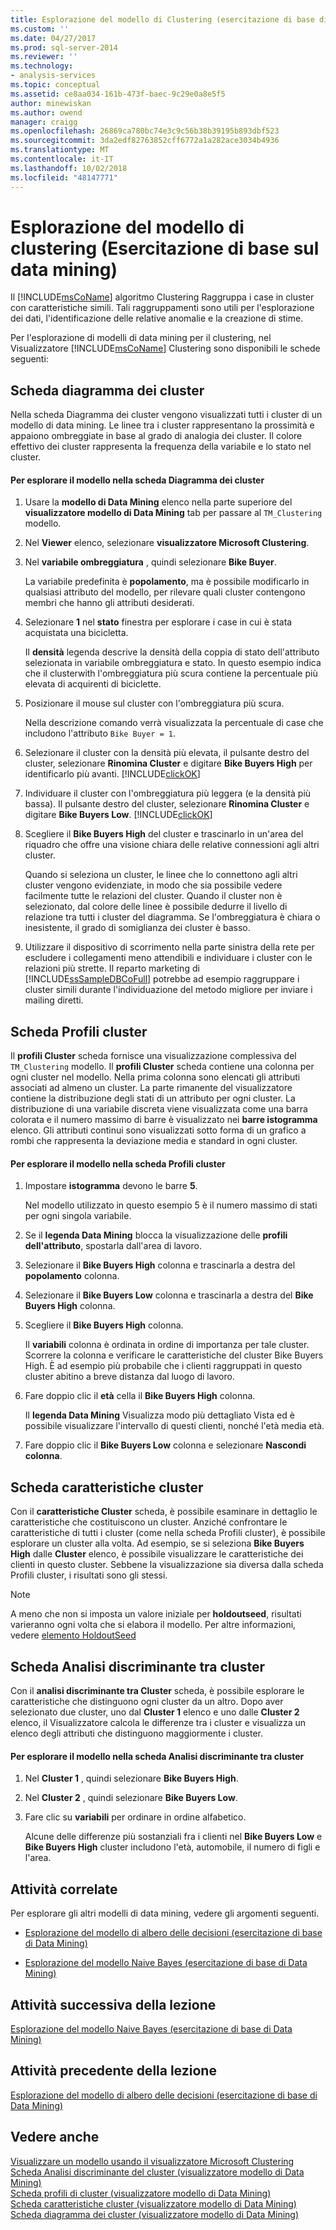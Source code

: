 ```yaml
---
title: Esplorazione del modello di Clustering (esercitazione di base di Data Mining) | Microsoft Docs
ms.custom: ''
ms.date: 04/27/2017
ms.prod: sql-server-2014
ms.reviewer: ''
ms.technology:
- analysis-services
ms.topic: conceptual
ms.assetid: ce8aa034-161b-473f-baec-9c29e0a8e5f5
author: minewiskan
ms.author: owend
manager: craigg
ms.openlocfilehash: 26869ca780bc74e3c9c56b38b39195b893dbf523
ms.sourcegitcommit: 3da2edf82763852cff6772a1a282ace3034b4936
ms.translationtype: MT
ms.contentlocale: it-IT
ms.lasthandoff: 10/02/2018
ms.locfileid: "48147771"
---
```

# <a name="exploring-the-clustering-model-basic-data-mining-tutorial"></a>Esplorazione del modello di clustering (Esercitazione di base sul data mining)
  Il [!INCLUDE[msCoName](../includes/msconame-md.md)] algoritmo Clustering Raggruppa i case in cluster con caratteristiche simili. Tali raggruppamenti sono utili per l'esplorazione dei dati, l'identificazione delle relative anomalie e la creazione di stime.  
  
 Per l'esplorazione di modelli di data mining per il clustering, nel Visualizzatore [!INCLUDE[msCoName](../includes/msconame-md.md)] Clustering sono disponibili le schede seguenti:  
  

  
##  <a name="ClusterDiagramTab"></a> Scheda diagramma dei cluster  
 Nella scheda Diagramma dei cluster vengono visualizzati tutti i cluster di un modello di data mining. Le linee tra i cluster rappresentano la prossimità e appaiono ombreggiate in base al grado di analogia dei cluster. Il colore effettivo dei cluster rappresenta la frequenza della variabile e lo stato nel cluster.  
  
#### <a name="to-explore-the-model-in-the-cluster-diagram-tab"></a>Per esplorare il modello nella scheda Diagramma dei cluster  
  
1.  Usare la **modello di Data Mining** elenco nella parte superiore del **visualizzatore modello di Data Mining** tab per passare al `TM_Clustering` modello.  
  
2.  Nel **Viewer** elenco, selezionare **visualizzatore Microsoft Clustering**.  
  
3.  Nel **variabile ombreggiatura** , quindi selezionare **Bike Buyer**.  
  
     La variabile predefinita è **popolamento**, ma è possibile modificarlo in qualsiasi attributo del modello, per rilevare quali cluster contengono membri che hanno gli attributi desiderati.  
  
4.  Selezionare **1** nel **stato** finestra per esplorare i case in cui è stata acquistata una bicicletta.  
  
     Il **densità** legenda descrive la densità della coppia di stato dell'attributo selezionata in variabile ombreggiatura e stato. In questo esempio indica che il clusterwith l'ombreggiatura più scura contiene la percentuale più elevata di acquirenti di biciclette.  
  
5.  Posizionare il mouse sul cluster con l'ombreggiatura più scura.  
  
     Nella descrizione comando verrà visualizzata la percentuale di case che includono l'attributo `Bike Buyer = 1`.  
  
6.  Selezionare il cluster con la densità più elevata, il pulsante destro del cluster, selezionare **Rinomina Cluster** e digitare **Bike Buyers High** per identificarlo più avanti. [!INCLUDE[clickOK](../includes/clickok-md.md)]  
  
7.  Individuare il cluster con l'ombreggiatura più leggera (e la densità più bassa). Il pulsante destro del cluster, selezionare **Rinomina Cluster** e digitare **Bike Buyers Low**. [!INCLUDE[clickOK](../includes/clickok-md.md)]  
  
8.  Scegliere il **Bike Buyers High** del cluster e trascinarlo in un'area del riquadro che offre una visione chiara delle relative connessioni agli altri cluster.  
  
     Quando si seleziona un cluster, le linee che lo connettono agli altri cluster vengono evidenziate, in modo che sia possibile vedere facilmente tutte le relazioni del cluster. Quando il cluster non è selezionato, dal colore delle linee è possibile dedurre il livello di relazione tra tutti i cluster del diagramma. Se l'ombreggiatura è chiara o inesistente, il grado di somiglianza dei cluster è basso.  
  
9. Utilizzare il dispositivo di scorrimento nella parte sinistra della rete per escludere i collegamenti meno attendibili e individuare i cluster con le relazioni più strette. Il reparto marketing di [!INCLUDE[ssSampleDBCoFull](../includes/sssampledbcofull-md.md)] potrebbe ad esempio raggruppare i cluster simili durante l'individuazione del metodo migliore per inviare i mailing diretti.  
  

  
##  <a name="ClusterProfilesTab"></a> Scheda Profili cluster  
 Il **profili Cluster** scheda fornisce una visualizzazione complessiva del `TM_Clustering` modello. Il **profili Cluster** scheda contiene una colonna per ogni cluster nel modello. Nella prima colonna sono elencati gli attributi associati ad almeno un cluster. La parte rimanente del visualizzatore contiene la distribuzione degli stati di un attributo per ogni cluster. La distribuzione di una variabile discreta viene visualizzata come una barra colorata e il numero massimo di barre è visualizzato nei **barre istogramma** elenco. Gli attributi continui sono visualizzati sotto forma di un grafico a rombi che rappresenta la deviazione media e standard in ogni cluster.  
  
#### <a name="to-explore-the-model-in-the-cluster-profiles-tab"></a>Per esplorare il modello nella scheda Profili cluster  
  
1.  Impostare **istogramma** devono le barre **5**.  
  
     Nel modello utilizzato in questo esempio 5 è il numero massimo di stati per ogni singola variabile.  
  
2.  Se il **legenda Data Mining** blocca la visualizzazione delle **profili dell'attributo**, spostarla dall'area di lavoro.  
  
3.  Selezionare il **Bike Buyers High** colonna e trascinarla a destra del **popolamento** colonna.  
  
4.  Selezionare il **Bike Buyers Low** colonna e trascinarla a destra del **Bike Buyers High** colonna.  
  
5.  Scegliere il **Bike Buyers High** colonna.  
  
     Il **variabili** colonna è ordinata in ordine di importanza per tale cluster. Scorrere la colonna e verificare le caratteristiche del cluster Bike Buyers High. È ad esempio più probabile che i clienti raggruppati in questo cluster abitino a breve distanza dal luogo di lavoro.  
  
6.  Fare doppio clic il **età** cella il **Bike Buyers High** colonna.  
  
     Il **legenda Data Mining** Visualizza modo più dettagliato Vista ed è possibile visualizzare l'intervallo di questi clienti, nonché l'età media età.  
  
7.  Fare doppio clic il **Bike Buyers Low** colonna e selezionare **Nascondi colonna**.  
  

  
##  <a name="ClusterCharacteristicsTab"></a> Scheda caratteristiche cluster  
 Con il **caratteristiche Cluster** scheda, è possibile esaminare in dettaglio le caratteristiche che costituiscono un cluster. Anziché confrontare le caratteristiche di tutti i cluster (come nella scheda Profili cluster), è possibile esplorare un cluster alla volta. Ad esempio, se si seleziona **Bike Buyers High** dalle **Cluster** elenco, è possibile visualizzare le caratteristiche dei clienti in questo cluster. Sebbene la visualizzazione sia diversa dalla scheda Profili cluster, i risultati sono gli stessi.  
  
> [!NOTE]  
>  A meno che non si imposta un valore iniziale per **holdoutseed**, risultati varieranno ogni volta che si elabora il modello. Per altre informazioni, vedere [elemento HoldoutSeed](../analysis-services/scripting/properties/holdoutseed-element.md)  
  

  
##  <a name="ClusterDiscriminationTab"></a> Scheda Analisi discriminante tra cluster  
 Con il **analisi discriminante tra Cluster** scheda, è possibile esplorare le caratteristiche che distinguono ogni cluster da un altro. Dopo aver selezionato due cluster, uno dal **Cluster 1** elenco e uno dalle **Cluster 2** elenco, il Visualizzatore calcola le differenze tra i cluster e visualizza un elenco degli attributi che distinguono maggiormente i cluster.  
  
#### <a name="to-explore-the-model-in-the-cluster-discrimination-tab"></a>Per esplorare il modello nella scheda Analisi discriminante tra cluster  
  
1.  Nel **Cluster 1** , quindi selezionare **Bike Buyers High**.  
  
2.  Nel **Cluster 2** , quindi selezionare **Bike Buyers Low**.  
  
3.  Fare clic su **variabili** per ordinare in ordine alfabetico.  
  
     Alcune delle differenze più sostanziali fra i clienti nel **Bike Buyers Low** e **Bike Buyers High** cluster includono l'età, automobile, il numero di figli e l'area.  
  
## <a name="related-tasks"></a>Attività correlate  
 Per esplorare gli altri modelli di data mining, vedere gli argomenti seguenti.  
  
-   [Esplorazione del modello di albero delle decisioni &#40;esercitazione di base di Data Mining&#41;](../../2014/tutorials/exploring-the-decision-tree-model-basic-data-mining-tutorial.md)  
  
-   [Esplorazione del modello Naive Bayes &#40;esercitazione di base di Data Mining&#41;](../../2014/tutorials/exploring-the-naive-bayes-model-basic-data-mining-tutorial.md)  
  
## <a name="next-task-in-lesson"></a>Attività successiva della lezione  
 [Esplorazione del modello Naive Bayes &#40;esercitazione di base di Data Mining&#41;](../../2014/tutorials/exploring-the-naive-bayes-model-basic-data-mining-tutorial.md)  
  
## <a name="previous-task-in-lesson"></a>Attività precedente della lezione  
 [Esplorazione del modello di albero delle decisioni &#40;esercitazione di base di Data Mining&#41;](../../2014/tutorials/exploring-the-decision-tree-model-basic-data-mining-tutorial.md)  
  
## <a name="see-also"></a>Vedere anche  
 [Visualizzare un modello usando il visualizzatore Microsoft Clustering](../../2014/analysis-services/data-mining/browse-a-model-using-the-microsoft-cluster-viewer.md)   
 [Scheda Analisi discriminante del cluster &#40;visualizzatore modello di Data Mining&#41;](../../2014/analysis-services/cluster-discrimination-tab-mining-model-viewer.md)   
 [Scheda profili di cluster &#40;visualizzatore modello di Data Mining&#41;](../../2014/analysis-services/cluster-profiles-tab-mining-model-viewer.md)   
 [Scheda caratteristiche cluster &#40;visualizzatore modello di Data Mining&#41;](../../2014/analysis-services/cluster-characteristics-tab-mining-model-viewer.md)   
 [Scheda diagramma dei cluster &#40;visualizzatore modello di Data Mining&#41;](../../2014/analysis-services/cluster-diagram-tab-mining-model-viewer.md)  
  
  
